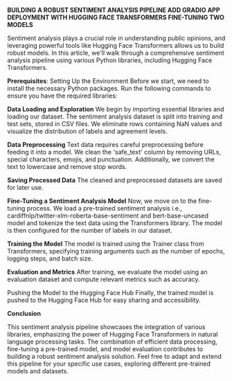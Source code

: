 **BUILDING A ROBUST SENTIMENT ANALYSIS PIPELINE ADD GRADIO APP DEPLOYMENT WITH HUGGING FACE TRANSFORMERS
FINE-TUNING TWO MODELS**

Sentiment analysis plays a crucial role in understanding public opinions, and leveraging powerful tools like Hugging Face Transformers allows us to build robust models. In this article, we'll walk through a comprehensive sentiment analysis pipeline using various Python libraries, including Hugging Face Transformers.

**Prerequisites**: Setting Up the Environment
Before we start, we need to install the necessary Python packages. Run the following commands to ensure you have the required libraries:

**Data Loading and Exploration**
We begin by importing essential libraries and loading our dataset. The sentiment analysis dataset is split into training and test sets, stored in CSV files. We eliminate rows containing NaN values and visualize the distribution of labels and agreement levels.

**Data Preprocessing**
Text data requires careful preprocessing before feeding it into a model. We clean the 'safe_text' column by removing URLs, special characters, emojis, and punctuation. Additionally, we convert the text to lowercase and remove stop words.

**Saving Processed Data**
The cleaned and preprocessed datasets are saved for later use.

**Fine-Tuning a Sentiment Analysis Model**
Now, we move on to the fine-tuning process. We load a pre-trained sentiment analysis i.e., cardiffnlp/twitter-xlm-roberta-base-sentiment and bert-base-uncased model and tokenize the text data using the Transformers library. The model is then configured for the number of labels in our dataset.

**Training the Model**
The model is trained using the Trainer class from Transformers, specifying training arguments such as the number of epochs, logging steps, and batch size.

**Evaluation and Metrics**
After training, we evaluate the model using an evaluation dataset and compute relevant metrics such as accuracy.

Pushing the Model to the Hugging Face Hub
Finally, the trained model is pushed to the Hugging Face Hub for easy sharing and accessibility.

**Conclusion**

This sentiment analysis pipeline showcases the integration of various libraries, emphasizing the power of Hugging Face Transformers in natural language processing tasks. The combination of efficient data processing, fine-tuning a pre-trained model, and model evaluation contributes to building a robust sentiment analysis solution. Feel free to adapt and extend this pipeline for your specific use cases, exploring different pre-trained models and datasets.
